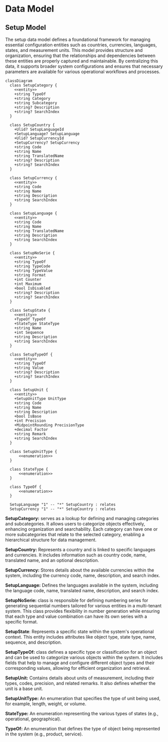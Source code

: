 # Data Model

## Setup Model

The setup data model defines a foundational framework for managing essential configuration entities such as countries, currencies, languages, states, and measurement units. This model provides structure and organization, ensuring that the relationships and dependencies between these entities are properly captured and maintainable. By centralizing this data, it supports broader system configurations and ensures that necessary parameters are available for various operational workflows and processes.

```mermaid
classDiagram
  class SetupCategory {
    <<entity>>
    +string TypeOf
    +string Category
    +string Subcategory
    +string? Description
    +string? SearchIndex
  }

  class SetupCountry {
    +Ulid? SetupLanguageId
    +SetupLanguage? SetupLanguage
    +Ulid? SetupCurrencyId
    +SetupCurrency? SetupCurrency
    +string Code
    +string Name
    +string TranslatedName
    +string? Description
    +string? SearchIndex
  }

  class SetupCurrency {
    <<entity>>
    +string Code
    +string Name
    +string Description
    +string SearchIndex
  }

  class SetupLanguage {
    <<entity>>
    +string Code
    +string Name
    +string TranslatedName
    +string Description
    +string SearchIndex
  }

  class SetupNoSerie {
    <<entity>>
    +string TypeOf
    +string TypeCode
    +string TypeValue
    +string Format
    +int Counter
    +int Maximum
    +bool IsDisabled
    +string? Description
    +string? SearchIndex
  }

  class SetupState {
    <<entity>>
    +TypeOf TypeOf
    +StateType StateType
    +string Name
    +int Sequence
    +string Description
    +string SearchIndex
  }

  class SetupTypeOf {
    <<entity>>
    +string TypeOf
    +string Value
    +string? Description
    +string? SearchIndex
  }

  class SetupUnit {
    <<entity>>
    +SetupUnitType UnitType
    +string Code
    +string Name
    +string Description
    +bool IsBase
    +int Precision
    +MidpointRounding PrecisionType
    +decimal Factor
    +string Remark
    +string SearchIndex
  }

  class SetupUnitType {
      <<enumeration>>
  }

  class StateType {
      <<enumeration>>
  }

  class TypeOf {
      <<enumeration>>
  }

  SetupLanguage "1" -- "*" SetupCountry : relates
  SetupCurrency "1" -- "*" SetupCountry : relates
```

**SetupCategory:** serves as a lookup for defining and managing categories and subcategories. It allows users to categorize objects effectively, enhancing organization and searchability. Each category can have one or more subcategories that relate to the selected category, enabling a hierarchical structure for data management.

**SetupCountry:** Represents a country and is linked to specific languages and currencies. It includes information such as country code, name, translated name, and an optional description.

**SetupCurrency:** Stores details about the available currencies within the system, including the currency code, name, description, and search index.

**SetupLanguage:** Defines the languages available in the system, including the language code, name, translated name, description, and search index.

**SetupNoSerie:** class is responsible for defining numbering series for generating sequential numbers tailored for various entities in a multi-tenant system. This class provides flexibility in number generation while ensuring that each type and value combination can have its own series with a specific format.

**SetupState**: Represents a specific state within the system's operational context. This entity includes attributes like object type, state type, name, sequence, and description.

**SetupTypeOf:** class defines a specific type or classification for an object and can be used to categorize various objects within the system. It includes fields that help to manage and configure different object types and their corresponding values, allowing for efficient organization and retrieval.

**SetupUnit:** Contains details about units of measurement, including their types, codes, precision, and related remarks. It also defines whether the unit is a base unit.

**SetupUnitType:** An enumeration that specifies the type of unit being used, for example, length, weight, or volume.

**StateType:** An enumeration representing the various types of states (e.g., operational, geographical).

**TypeOf:** An enumeration that defines the type of object being represented in the system (e.g., product, service).